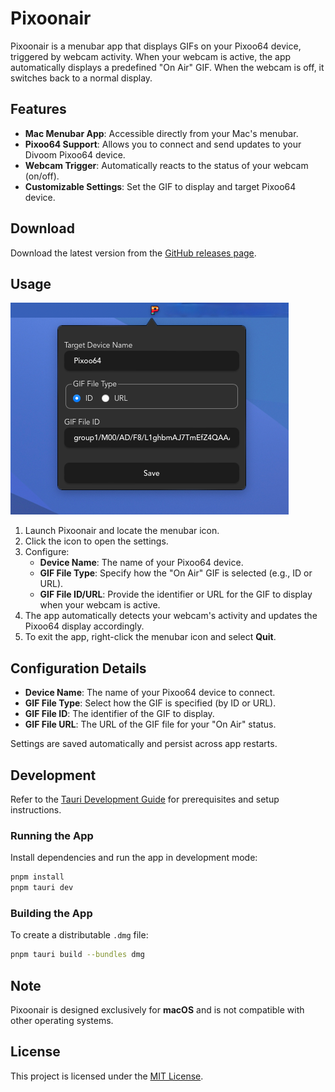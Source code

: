# Pixoonair

Pixoonair is a menubar app that displays GIFs on your Pixoo64 device, triggered by webcam activity. When your webcam is active, the app automatically displays a predefined "On Air" GIF. When the webcam is off, it switches back to a normal display.

## Features

- **Mac Menubar App**: Accessible directly from your Mac's menubar.
- **Pixoo64 Support**: Allows you to connect and send updates to your Divoom Pixoo64 device.
- **Webcam Trigger**: Automatically reacts to the status of your webcam (on/off).
- **Customizable Settings**: Set the GIF to display and target Pixoo64 device.

## Download

Download the latest version from the [GitHub releases page](https://github.com/moqada/Pixoonair/releases).

## Usage

![](assets/screenshot.png)

1. Launch Pixoonair and locate the menubar icon.
2. Click the icon to open the settings.
3. Configure:
   - **Device Name**: The name of your Pixoo64 device.
   - **GIF File Type**: Specify how the "On Air" GIF is selected (e.g., ID or URL).
   - **GIF File ID/URL**: Provide the identifier or URL for the GIF to display when your webcam is active.
4. The app automatically detects your webcam's activity and updates the Pixoo64 display accordingly.
5. To exit the app, right-click the menubar icon and select **Quit**.

## Configuration Details

- **Device Name**: The name of your Pixoo64 device to connect.
- **GIF File Type**: Select how the GIF is specified (by ID or URL).
- **GIF File ID**: The identifier of the GIF to display.
- **GIF File URL**: The URL of the GIF file for your "On Air" status.

Settings are saved automatically and persist across app restarts.

## Development

Refer to the [Tauri Development Guide](https://v2.tauri.app/start/prerequisites/) for prerequisites and setup instructions.

### Running the App

Install dependencies and run the app in development mode:

```bash
pnpm install
pnpm tauri dev
```

### Building the App

To create a distributable `.dmg` file:

```bash
pnpm tauri build --bundles dmg
```

## Note

Pixoonair is designed exclusively for **macOS** and is not compatible with other operating systems.

## License

This project is licensed under the [MIT License](LICENSE).
